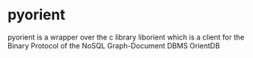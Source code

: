 pyorient
========

pyorient is a wrapper over the c library liborient which is a client for the Binary Protocol of the NoSQL Graph-Document DBMS OrientDB